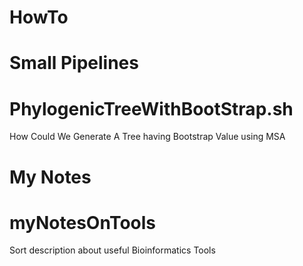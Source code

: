 # HowTo

###
# Small Pipelines
###

# PhylogenicTreeWithBootStrap.sh
  How Could We Generate A Tree having Bootstrap Value using MSA

###
# My Notes
###

# myNotesOnTools
  Sort description about useful Bioinformatics Tools
